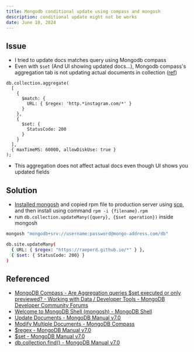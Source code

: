```yaml
---
title: Mongodb conditional update using compass and mongosh
description: conditional update might not be works
date: June 10, 2024
---
```


## Issue
- I tried to update docs matches query using Mongodb compass
- Even with `$set` (And UI showing updated docs...), Mongodb compass's aggregation tab is not updating actual documents in collection ([ref](https://www.mongodb.com/community/forums/t/mongodb-compass-are-aggregation-queries-set-executed-or-only-previewed/163821/6)) 

```shell
db.collection.aggregate(
  [
    {
      $match: {
        URL: { $regex: 'http.*instagram.com/*' }
      }
    },
    {
      $set: {
	    StatusCode: 200
      }
    }
  ],
  { maxTimeMS: 60000, allowDiskUse: true }
);
```
- This aggregation does not affect actual docs even though UI shows you updated fields

## Solution
- [Installed mongosh](https://www.mongodb.com/try/download/shell) and copied rpm file to production server using [scp](How%20to%20copy%20a%20file%20from%20a%20remote%20server%20to%20a%20local%20machine.md), and then install using command `rpm -i {filename}.rpm`
- run `db.collection.updateMany({query}, {$set operation})` inside mongosh

```sh
mongosh "mongodb+srv://username:password@mongo-address.com/db"
```

```sh
db.site.updateMany(
  { URL: { $regex: "https://raeperd.github.io/*" } },
  { $set: { StatusCode: 200} }
)
```

## Referenced
- [MongoDB Compass - Are Aggregation queries $set executed or only previewed? - Working with Data / Developer Tools - MongoDB Developer Community Forums](https://www.mongodb.com/community/forums/t/mongodb-compass-are-aggregation-queries-set-executed-or-only-previewed/163821/5)
- [Welcome to MongoDB Shell (mongosh) - MongoDB Shell](https://www.mongodb.com/docs/mongodb-shell/)
- [Update Documents - MongoDB Manual v7.0](https://www.mongodb.com/docs/manual/tutorial/update-documents/)
- [Modify Multiple Documents - MongoDB Compass](https://www.mongodb.com/docs/compass/current/documents/modify-multiple/)
- [$regex - MongoDB Manual v7.0](https://www.mongodb.com/docs/manual/reference/operator/query/regex/)
- [$set - MongoDB Manual v7.0](https://www.mongodb.com/docs/manual/reference/operator/update/set/#mongodb-update-up.-set)
- [db.collection.find() - MongoDB Manual v7.0](https://www.mongodb.com/docs/manual/reference/method/db.collection.find/#mongodb-method-db.collection.find)
